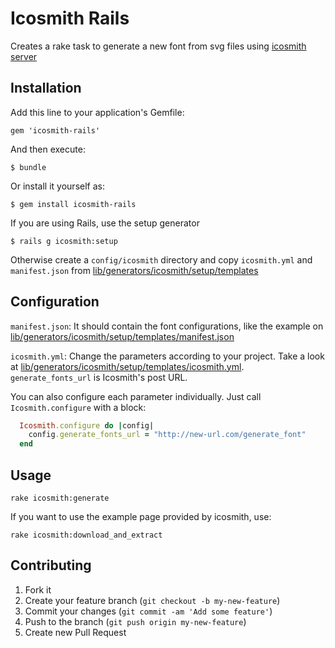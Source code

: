 # Icosmith Rails

Creates a rake task to generate a new font from svg files using [icosmith server](https://github.com/tulios/icosmith)

## Installation

Add this line to your application's Gemfile:

    gem 'icosmith-rails'

And then execute:

    $ bundle

Or install it yourself as:

    $ gem install icosmith-rails

If you are using Rails, use the setup generator

    $ rails g icosmith:setup

Otherwise create a `config/icosmith` directory and copy `icosmith.yml` and
`manifest.json` from [lib/generators/icosmith/setup/templates](lib/generators/icosmith/setup/templates)

## Configuration

`manifest.json`:
  It should contain the font configurations, like the example on [lib/generators/icosmith/setup/templates/manifest.json](lib/generators/icosmith/setup/templates/manifest.json)

`icosmith.yml`:
  Change the parameters according to your project. Take a look at [lib/generators/icosmith/setup/templates/icosmith.yml](lib/generators/icosmith/setup/templates/icosmith.yml). `generate_fonts_url` is Icosmith's post URL.

You can also configure each parameter individually. Just call `Icosmith.configure` with a block:

```ruby
  Icosmith.configure do |config|
    config.generate_fonts_url = "http://new-url.com/generate_font"
  end
```

## Usage

    rake icosmith:generate

If you want to use the example page provided by icosmith, use:

    rake icosmith:download_and_extract

## Contributing

1. Fork it
2. Create your feature branch (`git checkout -b my-new-feature`)
3. Commit your changes (`git commit -am 'Add some feature'`)
4. Push to the branch (`git push origin my-new-feature`)
5. Create new Pull Request
